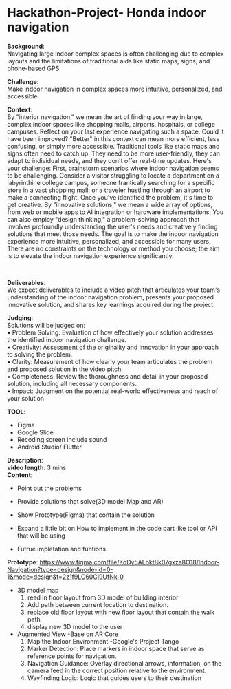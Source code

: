 # Hackathon-Project- Honda indoor navigation

**Background**: <br>
Navigating large indoor complex spaces is often challenging due to complex layouts and the limitations of traditional aids
like static maps, signs, and phone-based GPS.
<br>

**Challenge**: <br>
Make indoor navigation in complex spaces more intuitive, personalized, and accessible. 
<br>

**Context**: <br>
By "interior navigation," we mean the art of finding your way in large, complex indoor spaces like shopping malls, airports, hospitals, or college campuses. Reflect on your last experience navigating such a space. Could it have been improved? "Better" in this context can mean more efficient, less confusing, or simply more accessible.
Traditional tools like static maps and signs often need to catch up. They need to be more user-friendly, they can adapt to individual needs, and they don't offer real-time updates. Here's your challenge: First, brainstorm scenarios where indoor navigation seems to be challenging. Consider a visitor struggling to locate a department on a labyrinthine college campus, someone frantically searching for a specific store in a vast shopping mall, or a traveler hustling through an airport to make a connecting flight.
Once you've identified the problem, it's time to get creative. By "innovative solutions," we mean a wide array of options, from web or mobile apps to AI integration or hardware implementations. You can also employ "design thinking," a problem-solving approach that involves profoundly understanding the user's needs and creatively finding solutions that meet those needs. The goal is to make the indoor navigation experience more intuitive, personalized, and accessible for many users. There are no constraints on the technology or method you choose; the aim is to elevate the indoor navigation experience significantly.

<br>

**Deliverables**: <br>
We expect deliverables to include a video pitch that articulates your team's understanding of the indoor navigation problem,  presents your proposed innovative solution, and shares key learnings acquired during the project. 
<br>



**Judging**: <br>
Solutions will be judged on: <br>
• Problem Solving: Evaluation of how effectively your solution addresses the identified indoor navigation challenge. <br>
• Creativity: Assessment of the originality and innovation in your approach to solving the problem. <br>
• Clarity: Measurement of how clearly your team articulates the problem and proposed solution in the video pitch. <br>
• Completeness: Review the thoroughness and detail in your proposed solution, including all necessary components. <br>
• Impact: Judgment on the potential real-world effectiveness and reach of your solution <br>

**TOOL**: <br>
- Figma
- Google Slide
- Recoding screen include sound
- Android Studio/ Flutter
  

**Description**: <br>
**video length**: 3 mins <br>
**Content**: <br>
- Point out the problems <br>
- Provide solutions that solve(3D model Map and AR) <br>

- Show Prototype(Figma) that contain the solution <br>
- Expand a little bit on How to implement in the code part like tool or API that will be using<br>
- Futrue impletation and funtions

**Prototype**: https://www.figma.com/file/KoDy5ALbkt8k07gxza8O18/Indoor-Navigation?type=design&node-id=0-1&mode=design&t=2z1f9LC60CI9UfNk-0<br>
- 3D model map <br>
  1. read in floor layout from 3D model of building interior <br>
  2. Add path between current location to destination.
  3. replace old floor layout with new floor layout that contain the walk path
  4. display new 3D model to the user
- Augmented View
-Base on AR Core <br>
  1. Map the Indoor Environment
	-Google's Project Tango
  2. Marker Detection: Place markers in indoor space that serve as reference points for navigation.
  3. Navigation Guidance: Overlay directional arrows, information, on the camera feed in the correct position relative to  the environment.
  4. Wayfinding Logic: Logic that guides users to their destination




